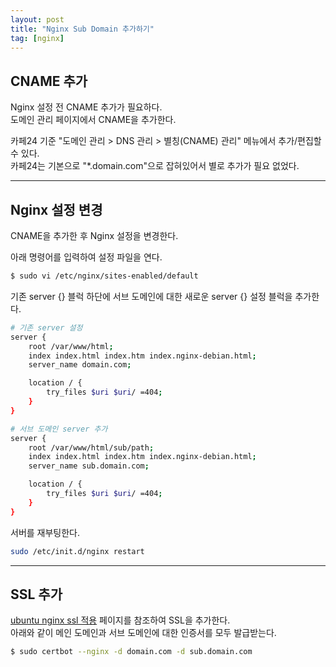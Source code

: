 ```yaml
---
layout: post
title: "Nginx Sub Domain 추가하기"
tag: [nginx]
---
```


## CNAME 추가
Nginx 설정 전 CNAME 추가가 필요하다.  
도메인 관리 페이지에서 CNAME을 추가한다.

카페24 기준 "도메인 관리 > DNS 관리 > 별칭(CNAME) 관리" 메뉴에서 추가/편집할 수 있다.  
카페24는 기본으로 "*.domain.com"으로 잡혀있어서 별로 추가가 필요 없었다.

---

## Nginx 설정 변경
CNAME을 추가한 후 Nginx 설정을 변경한다.

아래 명령어를 입력하여 설정 파일을 연다.
~~~bash
$ sudo vi /etc/nginx/sites-enabled/default
~~~

기존 server {} 블럭 하단에 서브 도메인에 대한 새로운 server {} 설정 블럭을 추가한다.
~~~bash
# 기존 server 설정
server {
    root /var/www/html;
    index index.html index.htm index.nginx-debian.html;
    server_name domain.com;

    location / {
        try_files $uri $uri/ =404;
    }
}

# 서브 도메인 server 추가
server {
    root /var/www/html/sub/path;
    index index.html index.htm index.nginx-debian.html;
    server_name sub.domain.com;

    location / {
        try_files $uri $uri/ =404;
    }
}
~~~

서버를 재부팅한다.
~~~bash
sudo /etc/init.d/nginx restart
~~~

---

## SSL 추가
[ubuntu nginx ssl 적용](https://pilot376.github.io/2019/03/22/ubuntu-nginx-ssl/) 페이지를 참조하여 SSL을 추가한다.  
아래와 같이 메인 도메인과 서브 도메인에 대한 인증서를 모두 발급받는다.
~~~bash
$ sudo certbot --nginx -d domain.com -d sub.domain.com
~~~
